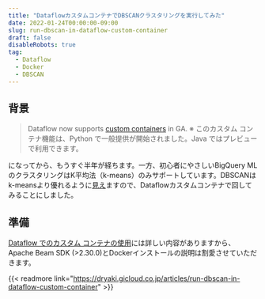 ```yaml
---
title: "DataflowカスタムコンテナでDBSCANクラスタリングを実行してみた"
date: 2022-01-24T00:00:00-09:00
slug: run-dbscan-in-dataflow-custom-container
draft: false
disableRobots: true
tag:
  - Dataflow
  - Docker
  - DBSCAN
---
```


## 背景

> Dataflow now supports [custom containers](https://cloud.google.com/dataflow/docs/guides/using-custom-containers) in GA.
> ※ このカスタム コンテナ機能は、Python で一般提供が開始されました。Java ではプレビューで利用できます。

になってから、もうすぐ半年が経ちます。一方、初心者にやさしいBigQuery MLのクラスタリングはK平均法（k-means）のみサポートしています。DBSCANはk-meansより優れるように[見え](https://scikit-learn.org/stable/auto_examples/cluster/plot_cluster_comparison.html#sphx-glr-auto-examples-cluster-plot-cluster-comparison-py)ますので、Dataflowカスタムコンテナで回してみることにしました。

## 準備
[Dataflow でのカスタム コンテナの使用](https://cloud.google.com/dataflow/docs/guides/using-custom-containers#python)には詳しい内容がありますから、Apache Beam SDK (>2.30.0)とDockerインストールの説明は割愛させていただきます。

{{< readmore link="https://dryaki.gicloud.co.jp/articles/run-dbscan-in-dataflow-custom-container" >}}
